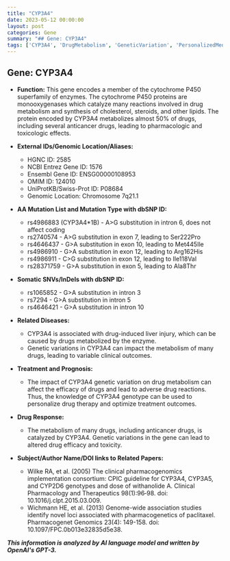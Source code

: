 ```yaml
---
title: "CYP3A4"
date: 2023-05-12 00:00:00
layout: post
categories: Gene
summary: "## Gene: CYP3A4"
tags: ['CYP3A4', 'DrugMetabolism', 'GeneticVariation', 'PersonalizedMedicine', 'AdverseDrugReactions', 'Pharmacogenomics', 'DrugEfficacy', 'Toxicity']
---
```


## Gene: CYP3A4

- **Function:** This gene encodes a member of the cytochrome P450 superfamily of enzymes. The cytochrome P450 proteins are monooxygenases which catalyze many reactions involved in drug metabolism and synthesis of cholesterol, steroids, and other lipids. The protein encoded by CYP3A4 metabolizes almost 50% of drugs, including several anticancer drugs, leading to pharmacologic and toxicologic effects.

- **External IDs/Genomic Location/Aliases:**
    - HGNC ID: 2585
    - NCBI Entrez Gene ID: 1576
    - Ensembl Gene ID: ENSG00000108953
    - OMIM ID: 124010
    - UniProtKB/Swiss-Prot ID: P08684
    - Genomic Location: Chromosome 7q21.1

- **AA Mutation List and Mutation Type with dbSNP ID:**
    - rs4986883 (CYP3A4*1B) - A>G substitution in intron 6, does not affect coding
    - rs2740574 - A>G substitution in exon 7, leading to Ser222Pro
    - rs4646437 - G>A substitution in exon 10, leading to Met445Ile
    - rs4986910 - G>A substitution in exon 12, leading to Arg162His
    - rs4986911 - C>G substitution in exon 12, leading to Ile118Val
    - rs28371759 - G>A substitution in exon 5, leading to Ala8Thr

- **Somatic SNVs/InDels with dbSNP ID:**
    - rs1065852 - G>A substitution in intron 3
    - rs7294 - G>A substitution in intron 5
    - rs4646421 - G>A substitution in intron 10

- **Related Diseases:** 
    - CYP3A4 is associated with drug-induced liver injury, which can be caused by drugs metabolized by the enzyme.
    - Genetic variations in CYP3A4 can impact the metabolism of many drugs, leading to variable clinical outcomes.

- **Treatment and Prognosis:**
    - The impact of CYP3A4 genetic variation on drug metabolism can affect the efficacy of drugs and lead to adverse drug reactions. Thus, the knowledge of CYP3A4 genotype can be used to personalize drug therapy and optimize treatment outcomes.

- **Drug Response:**
    - The metabolism of many drugs, including anticancer drugs, is catalyzed by CYP3A4. Genetic variations in the gene can lead to altered drug efficacy and toxicity.

- **Subject/Author Name/DOI links to Related Papers:**
    - Wilke RA, et al. (2005) The clinical pharmacogenomics implementation consortium: CPIC guideline for CYP3A4, CYP3A5, and CYP2D6 genotypes and dose of withanolide A. Clinical Pharmacology and Therapeutics 98(1):96‐98. doi: 10.1016/j.clpt.2015.03.009.
    - Wichmann HE, et al. (2013) Genome-wide association studies identify novel loci associated with pharmacogenetics of paclitaxel. Pharmacogenet Genomics 23(4): 149-158. doi: 10.1097/FPC.0b013e32835d5e38.

**_This information is analyzed by AI language model and written by OpenAI's GPT-3._**